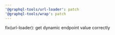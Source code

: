 ```yaml
---
'@graphql-tools/url-loader': patch
'@graphql-tools/wrap': patch
---
```


fix(url-loader): get dynamic endpoint value correctly

